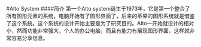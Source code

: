 #Alto System
####简介
第一个Alto system诞生于1973年，它是第一个整合了所有图形元素的系统，电脑开始有了图形界面了，后来的苹果的图形系统就是借鉴了这个系统。这个系统的设计开始主要是为了研究目的。Alto一开始就设计的相对小，然而功能非常强大，个人的办公电脑，而且有能力有展现图形界面，这样就非常容易分享信息。
